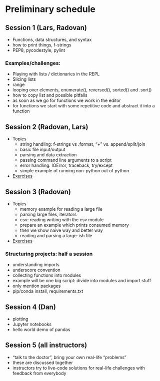 

# Preliminary schedule

## Session 1 (Lars, Radovan)

- Functions, data structures, and syntax
- how to print things, f-strings
- PEP8, pycodestyle, pylint


### Examples/challenges:

- Playing with lists / dictionaries in the REPL
- Slicing lists
- range
- looping over elements, enumerate(), reversed(), sorted() and .sort()
- how to copy list and possible pitfalls
- as soon as we go for functions we work in the editor
- for functions we start with some repetitive code and abstract it into a function


## Session 2 (Radovan, Lars)

- Topics
  - string handling: f-strings vs .format, “+” vs. append/split/join
  - basic file input/output
  - parsing and data extraction
  - passing command line arguments to a script
  - error handling: IOError, traceback, try/except
  - simple example of running non-python out of python
- [Exercises](session-2/exercises.md)


## Session 3 (Radovan)

- Topics
  - memory example for reading a large file
  - parsing large files, iterators
  - csv: reading writing with the csv module
  - prepare an example which prints consumed memory
  - then we show naive way and better way
  - reading and parsing a large-ish file
- [Exercises](session-3/exercises.md)


### Structuring projects: half a session

- understanding imports
- underscore convention
- collecting functions into modules
- example will be one big script: divide into modules and import stuff
- only mention packages
- pip/conda install, requirements.txt


## Session 4 (Dan)

- plotting
- Jupyter notebooks
- hello world demo of pandas


## Session 5 (all instructors)

- “talk to the doctor”, bring your own real-life “problems”
- these are discussed together
- instructors try to live-code solutions for real-life challenges with feedback
  from everybody
